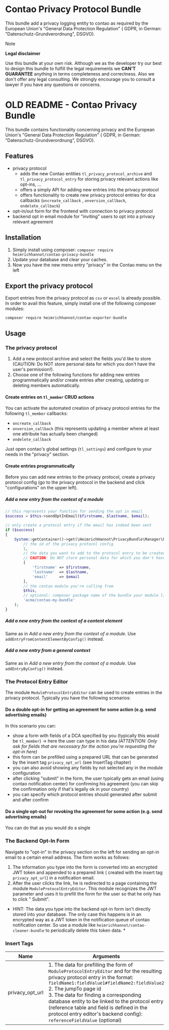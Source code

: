 # Contao Privacy Protocol Bundle

This bundle add a privacy logging entity to contao as required by the European Union's "General Data Protection Regulation" (
GDPR, in German: "Datenschutz-Grundverordnung", DSGVO).

> [!NOTE]
> **Legal disclaimer**
> 
> Use this bundle at your own risk. Although we as the developer try our best to design this bundle to fulfill the legal
> requirements we __CAN'T GUARANTEE__ anything in terms completeness and correctness. Also we don't offer any legal
> consulting. We strongly encourage you to consult a lawyer if you have any questions or concerns.





# OLD README - Contao Privacy Bundle

This bundle contains functionality concerning privacy and the European Union's "General Data Protection Regulation" (
GDPR, in German: "Datenschutz-Grundverordnung", DSGVO).


## Features

- privacy protocol
    - adds the new Contao entities `tl_privacy_protocol_archive` and `tl_privacy_protocol_entry` for storing privacy
      relevant actions like opt-ins, ...
    - offers a simply API for adding new entries into the privacy protocol
    - offers functionality to create new privacy protocol entries for dca callbacks (`oncreate_callback`
      , `onversion_callback`, `ondelete_callback`)
- opt-in/out form for the frontend with connection to privacy protocol
- backend opt in email module for "inviting" users to opt into a privacy relevant agreement

## Installation

1. Simply install using composer: `composer require heimrichhannot/contao-privacy-bundle`
2. Update your database and clear your caches.
3. Now you have the new menu entry "privacy" in the Contao menu on the left

## Export the privacy protocol

Export entries from the privacy protocol as `csv` or `excel` is already possible. In order to avail this feature, simply
install one of the following composer modules:

`composer require heimrichhannot/contao-exporter-bundle`

## Usage

### The privacy protocol

1. Add a new protocol archive and select the fields you'd like to store (CAUTION: Do NOT store personal data for which
   you don't have the user's permission!).
2. Choose one of the following functions for adding new entries programmatically and/or create entries after creating,
   updating or deleting members automatically.

#### Create entries on `tl_member` CRUD actions

You can activate the automated creation of privacy protocol entries for the following `tl_member` callbacks:

- `oncreate_callback`
- `onversion_callback` (this represents updating a member where at least one attribute has actually been changed)
- `ondelete_callback`

Just open contao's global settings (`tl_settings`) and configure to your needs in the "privacy" section.

#### Create entries programmatically

Before you can add new entries to the privacy protocol, create a privacy protocol config (go to the privacy protocol in
the backend and click "configurations" on the upper left).

##### Add a new entry from the context of a module

```php
// this represents your function for sending the opt in email
$success = $this->sendOptInEmail($firstname, $lastname, $email);

// only create a protocol entry if the email has indeed been sent
if ($success)
{
    System::getContainer()->get(\HeimrichHannot\PrivacyBundle\Manager\ProtocolManager::class)->addEntryFromModuleByConfig(
        // the id of the privacy protocol config
        1,
        // the data you want to add to the protocol entry to be created
        // CAUTION: Do NOT store personal data for which you don't have the user's permission!
        [
            'firstname' => $firstname,
            'lastname'  => $lastname,
            'email'     => $email
        ],
        // the contao module you're calling from
        $this,
        // optional: composer package name of the bundle your module lives in (version is retrieved automatically from composer.lock)
        'acme/contao-my-bundle'
    );
}
```

##### Add a new entry from the context of a content element

Same as in *Add a new entry from the context of a module*. Use `addEntryFromContentElementByConfig()` instead.

##### Add a new entry from a general context

Same as in *Add a new entry from the context of a module*. Use `addEntryByConfig()` instead.

### The Protocol Entry Editor

The module `ModuleProtocolEntryEditor` can be used to create entries in the privacy protocol. Typically you have the
following scenarios:

#### Do a double opt-in for getting an agreement for some action (e.g. send advertising emails)

In this scenario you can:

- show a form with fields of a DCA specified by you (typically this would be `tl_member`) -> here the user can type in
  his data *(ATTENTION: Only ask for fields that are necessary for the action you're requesting the opt-in here)*
- this form can be prefilled using a prepared URL that can be generated by the insert tag `privacy_opt_url` (see
  InsertTag chapter)
- you can also avoid showing any fields by not selected any in the module configuration
- after clicking "submit" in the form, the user typically gets an email (using contao notification center) for
  confirming his agreement (you can skip the confirmation only if that's legally ok in your country)
- you can specify which protocol entries should generated after submit and after confirm

#### Do a single opt-out for revoking the agreement for some action (e.g. send advertising emails)

You can do that as you would do a single

### The Backend Opt-In Form

Navigate to "opt-in" in the privacy section on the left for sending an opt-in email to a certain email address. The form
works as follows:

1. The information you type into the form is converted into an encrypted JWT token and appended to a prepared link (
   created with the insert tag `privacy_opt_url`)
   in a notification email.
2. After the user clicks the link, he is redirected to a page containing the module `ModuleProtocolEntryEditor`. This
   module recognizes the JWT parameter and uses it to prefill the form for the user so that he only has to click "
   Submit".

* HINT: The data you type into the backend opt-in form isn't directly stored into your database. The only case this
  happens is in an encrypted way as a JWT token in the notification queue of contao notification center. So use a module
  like `heimrichhannot/contao-cleaner-bundle` to periodically delete this token data. *

### Insert Tags

Name | Arguments | Example
---- | --------- | -------
privacy_opt_url | 1. The data for prefilling the form of `ModuleProtocolEntryEditor` and for the resulting privacy protocol entry in the format: `fieldName1:fieldValue1#fieldName2:fieldValue2`<br>2. The jumpTo page id<br>3. The data for finding a corresponding database entity to be linked to the protocol entry (reference table and field is defined in the protocol entry editor's backend config): `referenceFieldValue` (optional) | `{{privacy_opt_url::email:john@example.org#firstname:John#lastname:Doe::1::john@example.org}}`
